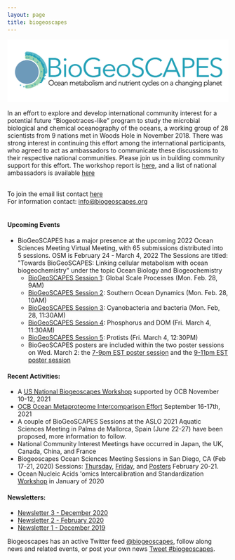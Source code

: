 ```yaml
---
layout: page
title: biogeoscapes
---
```

<img src="biogeoscapes-04_cropped.png">

In an effort to explore and develop international community interest for a potential future “Biogeotraces-like” program to study the microbial biological and chemical oceanography of the oceans, a working group of 28 scientists from 9 nations met in Woods Hole in November 2018. There was strong interest in continuing this effort among the international participants, who agreed to act as ambassadors to communicate these discussions to their respective national communities. Please join us in building community support for this effort. The workshop report is [here](https://doi.org/10.5281/zenodo.4314954), and a list of national ambassadors is available [here](https://docs.google.com/spreadsheets/d/1lwYWRNgrVM_zfIcD0uksyRf_JohBgEkAgnEHDd6trrs/edit#gid=0) 

<br>
To join the email list contact <a href="mailto:mzawoysky@whoi.edu">here</a><br>
For information contact: <a href="mailto:info@biogeoscapes.org">info@biogeoscapes.org</a><br>
<br>

#### Upcoming Events
* BioGeoSCAPES has a major presence at the upcoming 2022 Ocean Sciences Meeting Virtual Meeting, with 65 submissions distributed into 5 sessions. OSM is February 24 - March 4, 2022 
The Sessions are titled: "Towards BioGeoSCAPES: Linking cellular metabolism with ocean biogeochemistry" under the topic Ocean Biology and Biogeochemistry
  * [BioGeoSCAPES Session 1](https://osm2022.secure-platform.com/a/solicitations/3/sessiongallery/schedule/items/40): Global Scale Processes (Mon. Feb. 28, 9AM)
  * [BioGeoSCAPES Session 2](https://osm2022.secure-platform.com/a/solicitations/3/sessiongallery/schedule/items/641): Southern Ocean Dynamics (Mon. Feb. 28, 10AM)
  * [BioGeoSCAPES Session 3](https://osm2022.secure-platform.com/a/solicitations/3/sessiongallery/schedule/items/642): Cyanobacteria and bacteria (Mon. Feb, 28, 11:30AM)
  * [BioGeoSCAPES Session 4](https://osm2022.secure-platform.com/a/solicitations/3/sessiongallery/schedule/items/643): Phosphorus and DOM (Fri. March 4, 11:30AM)
  * [BioGeoSCAPES Session 5](https://osm2022.secure-platform.com/a/solicitations/3/sessiongallery/schedule/items/644): Protists (Fri. March 4, 12:30PM)
  * BioGeoSCAPES posters are included within the two poster sessions on Wed. March 2: the [7-9pm EST poster session](https://osm2022.secure-platform.com/a/solicitations/3/sessiongallery/schedule/items/623) and the [9-11pm EST poster session](https://osm2022.secure-platform.com/a/solicitations/3/sessiongallery/schedule/items/624)
#### Recent Activities:
* A [US National Biogeoscapes Workshop](https://www.us-ocb.org/ocb-scoping-workshop-laying-the-foundation-for-a-potential-future-biogeoscapes-program/) supported by OCB November 10-12, 2021
* [OCB Ocean Metaproteome Intercomparison Effort](https://www.us-ocb.org/intercomparison-and-intercalibration-metaproteomics/) September 16-17th, 2021
* A couple of BioGeoSCAPES Sessions at the ASLO 2021 Aquatic Sciences Meeting in Palma de Mallorca, Spain (June 22-27) have been proposed, more information to follow.
* National Community Interest Meetings have occurred in Japan, the UK, Canada, China, and France
* Biogeoscapes Ocean Sciences Meeting Sessions in San Diego, CA (Feb 17-21, 2020) Sessions: [Thursday](https://agu.confex.com/agu/osm20/meetingapp.cgi/Session/93195), [Friday](https://agu.confex.com/agu/osm20/meetingapp.cgi/Session/93199), and [Posters](https://agu.confex.com/agu/osm20/meetingapp.cgi/Session/84717) February 20-21.
* Ocean Nucleic Acids 'omics Intercalibration and Standardization [Workshop](https://www.us-ocb.org/ocean-nucleic-acids-omics-workshop/) in January of 2020 

#### Newsletters:
- [Newsletter 3 - December 2020](2020_12_02_newsletter-3.md)
- [Newsletter 2 - February 2020](2020-02-05-newsletter-2.md)
- [Newsletter 1 - December 2019](2019-07-15-newsletter-1.md) 

Biogeoscapes has an active Twitter feed [@biogeoscapes](https://twitter.com/biogeoscapes), follow along news and related events, or post your own news <a href="https://twitter.com/intent/tweet?button_hashtag=biogeoscapes&ref_src=twsrc%5Etfw" class="twitter-hashtag-button" data-show-count="false">Tweet #biogeoscapes</a><script async src="https://platform.twitter.com/widgets.js" charset="utf-8"></script>.


<!-- Global site tag (gtag.js) - Google Analytics -->
<script async src="https://www.googletagmanager.com/gtag/js?id=UA-157889041-1"></script>
<script>
  window.dataLayer = window.dataLayer || [];
  function gtag(){dataLayer.push(arguments);}
  gtag('js', new Date());

  gtag('config', 'UA-157889041-1');
</script>


